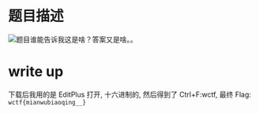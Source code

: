 # 题目描述
![题目](http://ctf.idf.cn/data/upload/ueditor/547ef913b9611.jpg)谁能告诉我这是啥？答案又是啥。。

# write up
下载后我用的是 EditPlus 打开, 十六进制的, 然后得到了 Ctrl+F:wctf, 最终 Flag: `wctf{mianwubiaoqing__}`